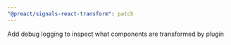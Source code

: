 ```yaml
---
"@preact/signals-react-transform": patch
---
```


Add debug logging to inspect what components are transformed by plugin
